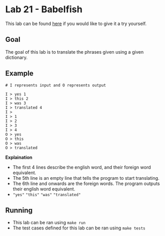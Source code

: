 # Lab 21 - Babelfish

This lab can be found [here](https://open.kattis.com/problems/babelfish) if you would like to give it a try yourself.

## Goal

The goal of this lab is to translate the phrases given using a given dictionary.

## Example
```
# I represents input and O represents output

I > yes 1
I > this 2
I > was 3
I > translated 4
I > 
I > 1
I > 2
I > 3
I > 4
O > yes
O > this
O > was
O > translated
```

**Explaination**
- The first 4 lines describe the english word, and their foreign word equivalent.
- The 5th line is an empty line that tells the program to start translating.
- The 6th line and onwards are the foreign words. The program outputs their english word equivalent.
- `"yes"` `"this"` `"was"` `"translated"`

## Running

- This lab can be ran using `make run`
- The test cases defined for this lab can be ran using `make tests`